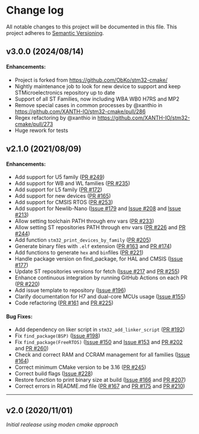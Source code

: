 # Change log
All notable changes to this project will be documented in this file.
This project adheres to [Semantic Versioning](http://semver.org/).

## v3.0.0 (2024/08/14)

#### Enhancements:

- Project is forked from https://github.com/ObKo/stm32-cmake/
- Nightly maintenance job to look for new device to support and keep STMicroelectronics repository up to date
- Support of all ST Families, now including WBA WB0 H7RS and MP2
- Remove special cases in common processes by @xanthio in https://github.com/XANTH-IO/stm32-cmake/pull/286
- Regex refactoring by @xanthio in https://github.com/XANTH-IO/stm32-cmake/pull/273
- Huge rework for tests

## v2.1.0 (2021/08/09)

#### Enhancements:

- Add support for U5 family ([PR #249](https://github.com/ObKo/stm32-cmake/pull/249))
- Add support for WB and WL families ([PR #235](https://github.com/ObKo/stm32-cmake/pull/235))
- Add support for L5 family ([PR #172](https://github.com/ObKo/stm32-cmake/pull/172))
- Add support for new devices ([PR #165](https://github.com/ObKo/stm32-cmake/pull/165))
- Add support for CMSIS RTOS ([PR #253](https://github.com/ObKo/stm32-cmake/pull/253))
- Add support for Newlib-Nano ([Issue #179](https://github.com/ObKo/stm32-cmake/issues/179) and [Issue #208](https://github.com/ObKo/stm32-cmake/issues/208) and [Issue #213](https://github.com/ObKo/stm32-cmake/issues/213))
- Allow setting toolchain PATH through env vars ([PR #233](https://github.com/ObKo/stm32-cmake/pull/233))
- Allow setting ST repositories PATH through env vars ([PR #226](https://github.com/ObKo/stm32-cmake/pull/226) and [PR #244](https://github.com/ObKo/stm32-cmake/pull/244))
- Add function `stm32_print_devices_by_family` ([PR #205](https://github.com/ObKo/stm32-cmake/pull/205))
- Generate binary files with `.elf` extension ([PR #163](https://github.com/ObKo/stm32-cmake/pull/163) and [PR #174](https://github.com/ObKo/stm32-cmake/pull/174))
- Add functions to generate `hex` and `bin`files ([PR #221](https://github.com/ObKo/stm32-cmake/pull/221))
- Handle package version on find_package, for HAL and CMSIS ([Issue #177](https://github.com/ObKo/stm32-cmake/issues/177))
- Update ST repositories versions for fetch ([Issue #217](https://github.com/ObKo/stm32-cmake/issues/217) and [PR #255](https://github.com/ObKo/stm32-cmake/pull/255))
- Enhance continuous integration by running GitHub Actions on each PR ([PR #220](https://github.com/ObKo/stm32-cmake/pull/220))
- Add issue template to repository ([Issue #196](https://github.com/ObKo/stm32-cmake/issues/196))
- Clarify documentation for H7 and dual-core MCUs usage ([Issue #155](https://github.com/ObKo/stm32-cmake/issues/155))
- Code refactoring ([PR #161](https://github.com/ObKo/stm32-cmake/pull/161) and [PR #225](https://github.com/ObKo/stm32-cmake/pull/225))

#### Bug Fixes:

- Add dependency on liker script in `stm32_add_linker_script` ([PR #192](https://github.com/ObKo/stm32-cmake/pull/192))
- Fix `find_package(BSP)` ([Issue #198](https://github.com/ObKo/stm32-cmake/issues/198))
- Fix `find_package(FreeRTOS)` ([Issue #150](https://github.com/ObKo/stm32-cmake/issues/150) and [Issue #153](https://github.com/ObKo/stm32-cmake/issues/153) and [PR #202](https://github.com/ObKo/stm32-cmake/pull/202) and [PR #260](https://github.com/ObKo/stm32-cmake/pull/260))
- Check and correct RAM and CCRAM management for all families ([Issue #164](https://github.com/ObKo/stm32-cmake/issues/164))
- Correct minimum CMake version to be 3.16 ([PR #245](https://github.com/ObKo/stm32-cmake/pull/245))
- Correct build flags ([Issue #228](https://github.com/ObKo/stm32-cmake/issues/228))
- Restore function to print binary size at build ([Issue #166](https://github.com/ObKo/stm32-cmake/issues/166) and [PR #207](https://github.com/ObKo/stm32-cmake/pull/207))
- Correct errors in README.md file ([PR #167](https://github.com/ObKo/stm32-cmake/pull/167) and [PR #175](https://github.com/ObKo/stm32-cmake/pull/175) and [PR #210](https://github.com/ObKo/stm32-cmake/pull/210))

---

## v2.0 (2020/11/01)
*Initial realease using moden cmake approach*
